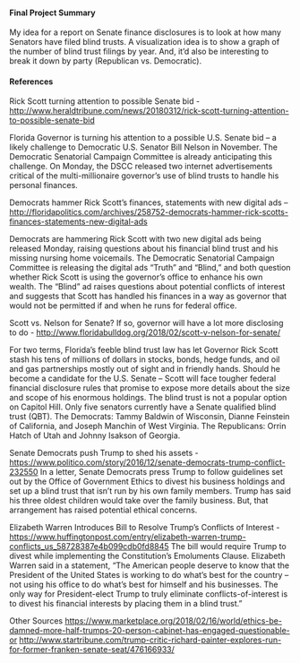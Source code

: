 #### Final Project Summary

My idea for a report on Senate finance disclosures is to look at how many Senators have filed blind trusts. A visualization idea is to show a graph of the number of blind trust filings by year. And, it’d also be interesting to break it down by party (Republican vs. Democratic).

#### References

Rick Scott turning attention to possible Senate bid - http://www.heraldtribune.com/news/20180312/rick-scott-turning-attention-to-possible-senate-bid

Florida Governor is turning his attention to a possible U.S. Senate bid – a likely challenge to Democratic U.S. Senator Bill Nelson in November. The Democratic Senatorial Campaign Committee is already anticipating this challenge. On Monday, the DSCC released two internet advertisements critical of the multi-millionaire governor’s use of blind trusts to handle his personal finances.

Democrats hammer Rick Scott’s finances, statements with new digital ads – 
http://floridapolitics.com/archives/258752-democrats-hammer-rick-scotts-finances-statements-new-digital-ads

Democrats are hammering Rick Scott with two new digital ads being released Monday, raising questions about his financial blind trust and his missing nursing home voicemails. The Democratic Senatorial Campaign Committee is releasing the digital ads “Truth” and “Blind,” and both question whether Rick Scott is using the governor’s office to enhance his own wealth. The “Blind” ad raises questions about potential conflicts of interest and suggests that Scott has handled his finances in a way as governor that would not be permitted if and when he runs for federal office.

Scott vs. Nelson for Senate? If so, governor will have a lot more disclosing to do - http://www.floridabulldog.org/2018/02/scott-v-nelson-for-senate/

For two terms, Florida’s feeble blind trust law has let Governor Rick Scott stash his tens of millions of dollars in stocks, bonds, hedge funds, and oil and gas partnerships mostly out of sight and in friendly hands. Should he become a candidate for the U.S. Senate – Scott will face tougher federal financial disclosure rules that promise to expose more details about the size and scope of his enormous holdings. The blind trust is not a popular option on Capitol Hill. Only five senators currently have a Senate qualified blind trust (QBT). The Democrats: Tammy Baldwin of Wisconsin, Dianne Feinstein of California, and Joseph Manchin of West Virginia. The Republicans: Orrin Hatch of Utah and Johnny Isakson of Georgia.

Senate Democrats push Trump to shed his assets - https://www.politico.com/story/2016/12/senate-democrats-trump-conflict-232550
In a letter, Senate Democrats press Trump to follow guidelines set out by the Office of Government Ethics to divest his business holdings and set up a blind trust that isn’t run by his own family members. Trump has said his three oldest children would take over the family business. But, that arrangement has raised potential ethical concerns.

Elizabeth Warren Introduces Bill to Resolve Trump’s Conflicts of Interest - https://www.huffingtonpost.com/entry/elizabeth-warren-trump-conflicts_us_58728387e4b099cdb0fd8845 
The bill would require Trump to divest while implementing the Constitution’s Emoluments Clause. Elizabeth Warren said in a statement, “The American people deserve to know that the President of the United States is working to do what’s best for the country – not using his office to do what’s best for himself and his businesses. The only way for President-elect Trump to truly eliminate conflicts-of-interest is to divest his financial interests by placing them in a blind trust.”

Other Sources
https://www.marketplace.org/2018/02/16/world/ethics-be-damned-more-half-trumps-20-person-cabinet-has-engaged-questionable-or
http://www.startribune.com/trump-critic-richard-painter-explores-run-for-former-franken-senate-seat/476166933/
